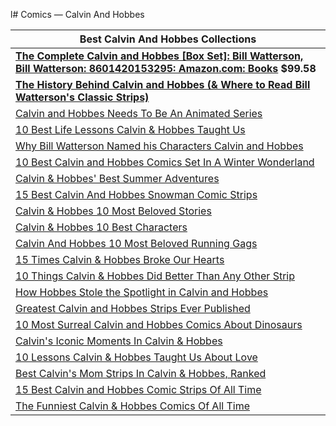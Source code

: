 l# Comics — Calvin And Hobbes 

| Best Calvin And Hobbes Collections |
|---|
| **[The Complete Calvin and Hobbes \[Box Set\]: Bill Watterson, Bill Watterson: 8601420153295: Amazon.com: Books](https://www.amazon.com/Complete-Calvin-Hobbes-Box-Set/dp/0740748475?tag=gamespot-bfcm-20 ) $99.58** |
| **[The History Behind Calvin and Hobbes (& Where to Read Bill Watterson's Classic Strips)](https://www.cbr.com/calvin-hobbes-reading-guide/ )** |
| [Calvin and Hobbes Needs To Be An Animated Series](https://www.cbr.com/calvin-and-hobbes-animated-series/ ) |
| [10 Best Life Lessons Calvin & Hobbes Taught Us](https://www.cbr.com/calvin-hobbes-best-life-lesson/ ) |
| [Why Bill Watterson Named his Characters Calvin and Hobbes](https://www.cbr.com/calvin-hobbes-name-inspiration-trivia/ ) |
| [10 Best Calvin and Hobbes Comics Set In A Winter Wonderland](https://www.cbr.com/calvin-and-hobbes-best-winter-wonderland-comics/) |
| [Calvin & Hobbes' Best Summer Adventures](https://www.cbr.com/calvin-hobbes-best-summer-vacation-comic-strips/ ) |
| [15 Best Calvin And Hobbes Snowman Comic Strips](https://www.cbr.com/best-calvin-hobbes-snowman-comics/ ) |
| [Calvin & Hobbes 10 Most Beloved Stories](https://www.cbr.com/best-calvin-hobbes-stories/ ) |
| [Calvin & Hobbes 10 Best Characters](https://www.cbr.com/calvin-n-hobbes-favorite-characters/ ) |
| [Calvin And Hobbes 10 Most Beloved Running Gags](https://www.cbr.com/calvin-and-hobbes-best-beloved-running-jokes/ ) |
| [15 Times Calvin & Hobbes Broke Our Hearts](https://www.cbr.com/calvin-hobbes-sad-comics/ ) |
| [10 Things Calvin & Hobbes Did Better Than Any Other Strip](https://www.cbr.com/calvin-n-hobbes-best-comic-strip/ ) |
| [How Hobbes Stole the Spotlight in Calvin and Hobbes](https://www.cbr.com/hobbes-better-than-calvin-comic-strips/ ) |
| [Greatest Calvin and Hobbes Strips Ever Published](https://www.cbr.com/greatest-calvin-and-hobbes-newspaper-strips/ ) |
| [10 Most Surreal Calvin and Hobbes Comics About Dinosaurs](https://screenrant.com/10-most-surreal-calvin-and-hobbes-comics-dinosaurs/ ) |
| [Calvin's Iconic Moments In Calvin & Hobbes](https://www.cbr.com/calvin-hobbes-best-calvin-stories/ ) |
| [10 Lessons Calvin & Hobbes Taught Us About Love](https://www.cbr.com/calvin-and-hobbes-lessons-taught-about-love/ ) |
| [Best Calvin's Mom Strips In Calvin & Hobbes, Ranked](https://www.cbr.com/calvin-and-hobbs-mom-comic-strips-ranked/ ) |
| [15 Best Calvin and Hobbes Comic Strips Of All Time](https://www.cbr.com/greatest-calvin-and-hobbes-newspaper-strips/ ) |
| [The Funniest Calvin & Hobbes Comics Of All Time](https://www.cbr.com/calvin-hobbes-funny-comics/ ) |
